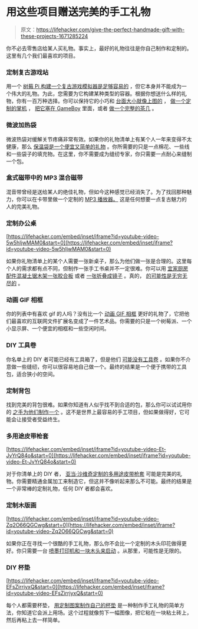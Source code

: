 # 用这些项目赠送完美的手工礼物

> 原文：<https://lifehacker.com/give-the-perfect-handmade-gift-with-these-projects-1671285224>

你不必去零售店给某人买礼物。事实上，最好的礼物往往是你自己制作和定制的。这里有几个我们最喜欢的项目。



### 定制复古游戏站

用一个 [树莓 Pi 构建一个复古游戏模拟器是足够容易的](https://lifehacker.com/how-to-turn-your-raspberry-pi-into-a-retro-game-console-498561192) ，但它本身并不能成为一个伟大的礼物。为此，您需要为它构建某种类型的容器。根据你想送什么样的礼物，你有一百万种选择。你可以保持它的小巧和 [台面大小就像上图的](http://lifehacker.com/build-your-own-two-player-bartop-arcade-machine-1655975529) ， [做一个定制的掌机](http://lifehacker.com/how-to-build-a-handheld-raspberry-pi-powered-game-cons-1663675758) ， [把它塞在 GameBoy](http://lifehacker.com/build-a-raspberry-pi-powered-retro-game-console-inside-1587126445) 里面，或者 [做一个完整的茶几](http://lifehacker.com/how-to-create-the-ultimate-tech-infused-retro-arcade-co-521331796) 。

### 微波加热袋

微波热袋对缓解关节疼痛非常有效。如果你的礼物清单上有某个人一年来变得不太健康，那么 [保温袋是一个便宜又简单的礼物](https://lifehacker.com/make-a-diy-microwave-heat-bag-1508417772) 。你所需要的只是一点棉花、一些线和一些袋子的填充物。在这里，你不需要成为缝纫专家，你只需要一点耐心来缝制一个包。

### 盒式磁带中的 MP3 混合磁带

混音带曾经是送给某人的绝佳礼物，但如今这种感觉已经消失了。为了找回那种魅力，你可以在卡带里做一个定制的 [MP3 播放器。](https://lifehacker.com/make-an-mp3-player-out-of-an-old-cassette-1635360208) 这是任何想要一点复古魅力的人的完美礼物。

### 定制办公桌

 [https://lifehacker.com/embed/inset/iframe?id=youtube-video-5w5hIjwMAM0&start=0](https://lifehacker.com/embed/inset/iframe?id=youtube-video-5w5hIjwMAM0&start=0) 

如果你礼物清单上的某个人需要一张新桌子，那么为他们做一张是合理的。这里每个人的需求都有点不同，但制作一张手工书桌并不一定很难。你可以用 [宜家厨房配件](https://lifehacker.com/this-diy-office-desk-is-super-sturdy-built-from-ikea-k-1575339847)[混凝土](http://lifehacker.com/build-a-good-looking-concrete-computer-desk-1113670297)[锯木架](http://workshop.lifehacker.com/build-your-own-sawhorse-desk-for-more-work-space-1623940080)[一张胶合板](http://lifehacker.com/build-a-space-saving-multi-utility-desk-from-a-single-s-1554248243) 或者 [一张折叠成镜子](http://lifehacker.com/this-diy-desk-saves-space-folds-up-into-a-wall-mirror-1602552505) 。真的， [的可能性是无穷无尽的](http://lifehacker.com/learn-the-basics-of-building-your-own-computer-desk-wit-1596509715) 。

### 动画 GIF 相框

你的列表中有喜欢 gif 的人吗？没有比一个 [动画 GIF 相框](https://lifehacker.com/make-an-animated-gif-photo-frame-with-a-raspberry-pi-1658839211) 更好的礼物了，它把他们最喜欢的互联网文件扩展名变成了一件艺术品。你需要的只是一个树莓派、一个小显示屏、一个便宜的相框和一些空闲时间。

### DIY 工具卷

你名单上的 DIY 者可能已经有工具箱了，但是他们 [可能没有工具卷](https://lifehacker.com/make-your-own-tool-roll-for-easy-storage-and-transporta-1607269041) 。如果你不介意做一些缝纫，你可以很容易地自己做一个。最终的结果是一个便于携带的工具包，适合狭小的空间。

### 定制背包

找到完美的背包很难。如果你知道有人似乎找不到合适的包，那么你可以试试用你的 [之手为他们制作一个](https://lifehacker.com/how-to-design-and-sew-a-backpack-1598587633) 。这不是世界上最容易的手工项目，但如果做得好，它可能会让接受者受益终生。

### 多用途皮带枪套

 [https://lifehacker.com/embed/inset/iframe?id=youtube-video-Et-JvYrQ84o&start=0](https://lifehacker.com/embed/inset/iframe?id=youtube-video-Et-JvYrQ84o&start=0) 

对于你清单上的 DIY 者， [亚当·沙维奇定制的多用途皮带枪套](https://lifehacker.com/make-your-own-version-of-adam-savages-multi-tool-belt-h-1576857553) 可能是完美的礼物。你需要精通金属加工来制造它，但这并不像听起来那么不可能。最终的结果是一个非常棒的定制礼物，任何 DIY 者都会喜欢。

### 定制木版画

 [https://lifehacker.com/embed/inset/iframe?id=youtube-video-Zq2O66QGCwg&start=0](https://lifehacker.com/embed/inset/iframe?id=youtube-video-Zq2O66QGCwg&start=0) 

如果你正在寻找一个很酷的手工礼物，那么你不会比一个定制的木头印花做得更好。你只需要一台 [喷墨打印机和一块木头来启动](https://lifehacker.com/transfer-inkjet-printed-images-to-wood-with-almost-no-1568969360) 。从那里，可能性是无限的。

### **DIY 杯垫**

 [https://lifehacker.com/embed/inset/iframe?id=youtube-video-EFsZirrjyxQ&start=0](https://lifehacker.com/embed/inset/iframe?id=youtube-video-EFsZirrjyxQ&start=0) 

每个人都需要杯垫， [用定制图案制作自己的杯垫](https://lifehacker.com/make-your-own-diy-printed-coasters-1523088018) 是一种制作手工礼物的简单方法，你知道它会派上用场。这个过程就像剪下一幅图像，把它粘在一块粘土砖上，然后再粘上去一样简单。